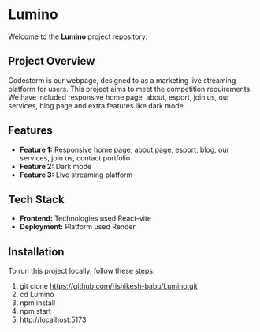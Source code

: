 # Lumino

Welcome to the **Lumino** project repository.

## Project Overview

Codestorm is our webpage, designed to as a marketing live streaming platform for users. This project aims to meet the competition requirements. We have included responsive home page, about, esport, join us, our services, blog page and extra features like dark mode.  

## Features

- **Feature 1:** Responsive home page, about page, esport, blog, our services, join us, contact portfolio
- **Feature 2:** Dark mode
- **Feature 3:** Live streaming platform

## Tech Stack

- **Frontend:** Technologies used React-vite
- **Deployment:** Platform used Render

## Installation

To run this project locally, follow these steps:

1. git clone https://github.com/rishikesh-babu/Lumino.git
2. cd Lumino
3. npm install
4. npm start
5. http://localhost:5173
